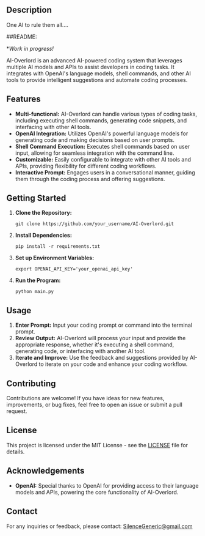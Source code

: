  ## Description
  One AI to rule them all.... 

  ##README:

  **Work in progress!*

  AI-Overlord is an advanced AI-powered coding system that leverages multiple AI models and APIs to assist developers in coding tasks. It integrates with OpenAI's language models, shell commands, and other AI tools to provide intelligent suggestions and automate coding processes.

  ## Features

  - **Multi-functional:** AI-Overlord can handle various types of coding tasks, including executing shell commands, generating code snippets, and interfacing with other AI tools.
  - **OpenAI Integration:** Utilizes OpenAI's powerful language models for generating code and making decisions based on user prompts.
  - **Shell Command Execution:** Executes shell commands based on user input, allowing for seamless integration with the command line.
  - **Customizable:** Easily configurable to integrate with other AI tools and APIs, providing flexibility for different coding workflows.
  - **Interactive Prompt:** Engages users in a conversational manner, guiding them through the coding process and offering suggestions.

  ## Getting Started

  1. **Clone the Repository:** 
     ```
     git clone https://github.com/your_username/AI-Overlord.git
     ```

  2. **Install Dependencies:** 
     ```
     pip install -r requirements.txt
     ```

  3. **Set up Environment Variables:** 
     ```
     export OPENAI_API_KEY='your_openai_api_key'
     ```

  4. **Run the Program:** 
     ```
     python main.py
     ```

  ## Usage

  1. **Enter Prompt:** Input your coding prompt or command into the terminal prompt.
  2. **Review Output:** AI-Overlord will process your input and provide the appropriate response, whether it's executing a shell command, generating code, or interfacing with another AI tool.
  3. **Iterate and Improve:** Use the feedback and suggestions provided by AI-Overlord to iterate on your code and enhance your coding workflow.

  ## Contributing

  Contributions are welcome! If you have ideas for new features, improvements, or bug fixes, feel free to open an issue or submit a pull request.

  ## License

  This project is licensed under the MIT License - see the [LICENSE](LICENSE) file for details.

  ## Acknowledgements

  - **OpenAI:** Special thanks to OpenAI for providing access to their language models and APIs, powering the core functionality of AI-Overlord.

  ## Contact

  For any inquiries or feedback, please contact: SilenceGeneric@gmail.com
  
